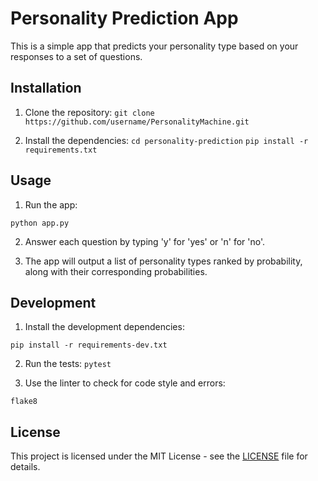 # Personality Prediction App

This is a simple app that predicts your personality type based on your responses to a set of questions.

## Installation

1. Clone the repository: `git clone https://github.com/username/PersonalityMachine.git`

2. Install the dependencies:
`cd personality-prediction`
`pip install -r requirements.txt`


## Usage

1. Run the app:

`python app.py`


2. Answer each question by typing 'y' for 'yes' or 'n' for 'no'.

3. The app will output a list of personality types ranked by probability, along with their corresponding probabilities.

## Development

1. Install the development dependencies:

`pip install -r requirements-dev.txt`


2. Run the tests:
`pytest`


3. Use the linter to check for code style and errors:

`flake8`


## License

This project is licensed under the MIT License - see the [LICENSE](LICENSE) file for details.
